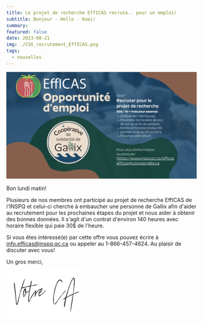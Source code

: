 ```yaml
---
title: Le projet de recherche EffICAS recrute.. pour un emploi!
subtitle: Bonjour - Hello - Kuei!
summary: 
featured: false
date: 2023-08-21
img: ./CSG_recrutement_EffICAS.png
tags:
  - nouvelles
---
```


![Affiche de recrutement](CSG_recrutement_EffICAS.png)

Bon lundi matin!

Plusieurs de nos membres ont participé au projet de recherche EffICAS de l'INSPQ et celui-ci cherche à embaucher une personne de Gallix afin d'aider au recrutement pour les prochaines étapes du projet et nous aider à obtenir des bonnes données. Il s'agit d'un contrat d'environ 140 heures avec horaire flexible qui paie 30$ de l'heure.

Si vous êtes intéressé(e) par cette offre vous pouvez écrire à info.efficas@inspq.qc.ca ou appeler au 1-866-457-4624. Au plaisir de discuter avec vous!

Un gros merci,

![signature](/img/votre_ca.svg)